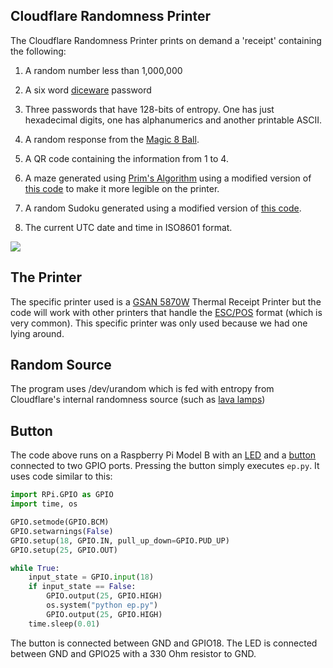 Cloudflare Randomness Printer
-----------------------------

The Cloudflare Randomness Printer prints on demand a 'receipt'
containing the following:

1. A random number less than 1,000,000

2. A six word [diceware](https://en.wikipedia.org/wiki/Diceware) password

3. Three passwords that have 128-bits of entropy. One has just
hexadecimal digits, one has alphanumerics and another printable ASCII.

4. A random response from the [Magic 8 Ball](https://en.wikipedia.org/wiki/Magic_8-Ball).

5. A QR code containing the information from 1 to 4.

6. A maze generated using [Prim's
Algorithm](https://en.wikipedia.org/wiki/Prim%27s_algorithm) using a
modified version of [this
code](http://www.brian-gordon.name/portfolio/maze.html) to make it
more legible on the printer.

7. A random Sudoku generated using a modified version of [this
code](http://davidbau.com/downloads/sudoku.py).

8. The current UTC date and time in ISO8601 format.

![](https://github.com/cloudflare/receipt-printer/raw/master/printing.gif)

The Printer
-----------

The specific printer used is a [GSAN
5870W](http://www.gsan.cn/En/prodShow.asp?vid=144) Thermal Receipt
Printer but the code will work with other printers that handle the
[ESC/POS](https://en.wikipedia.org/wiki/ESC/P) format (which is very
common). This specific printer was only used because we had one lying
around.

Random Source
-------------

The program uses /dev/urandom which is fed with entropy from
Cloudflare's internal randomness source (such as [lava
lamps](https://twitter.com/swiftonsecurity/status/728603357665857537?lang=en))

Button
------

The code above runs on a Raspberry Pi Model B with an
[LED](https://thepihut.com/blogs/raspberry-pi-tutorials/27968772-turning-on-an-led-with-your-raspberry-pis-gpio-pins)
and a [button](http://razzpisampler.oreilly.com/ch07.html) connected
to two GPIO ports. Pressing the button simply executes `ep.py`. It
uses code similar to this:

```python
import RPi.GPIO as GPIO
import time, os

GPIO.setmode(GPIO.BCM)
GPIO.setwarnings(False)
GPIO.setup(18, GPIO.IN, pull_up_down=GPIO.PUD_UP)
GPIO.setup(25, GPIO.OUT)

while True:
    input_state = GPIO.input(18)
    if input_state == False:
        GPIO.output(25, GPIO.HIGH)
        os.system("python ep.py")
        GPIO.output(25, GPIO.HIGH)
    time.sleep(0.01)
```

The button is connected between GND and GPIO18. The LED is connected
between GND and GPIO25 with a 330 Ohm resistor to GND.
